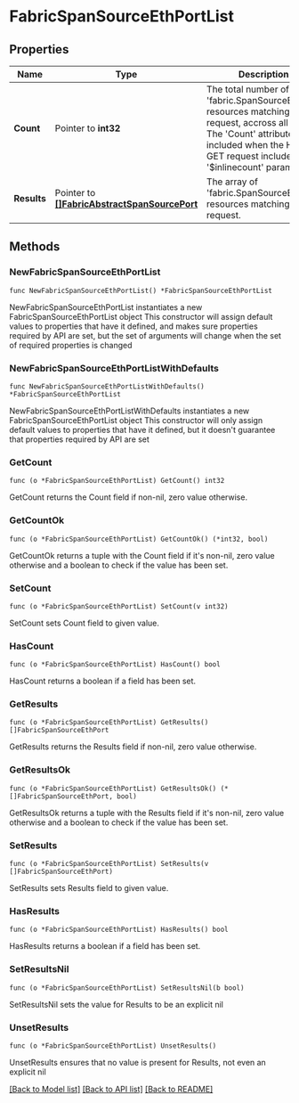 # FabricSpanSourceEthPortList

## Properties

Name | Type | Description | Notes
------------ | ------------- | ------------- | -------------
**Count** | Pointer to **int32** | The total number of &#39;fabric.SpanSourceEthPort&#39; resources matching the request, accross all pages. The &#39;Count&#39; attribute is included when the HTTP GET request includes the &#39;$inlinecount&#39; parameter. | [optional] 
**Results** | Pointer to [**[]FabricAbstractSpanSourcePort**](FabricAbstractSpanSourcePort.md) | The array of &#39;fabric.SpanSourceEthPort&#39; resources matching the request. | [optional] 

## Methods

### NewFabricSpanSourceEthPortList

`func NewFabricSpanSourceEthPortList() *FabricSpanSourceEthPortList`

NewFabricSpanSourceEthPortList instantiates a new FabricSpanSourceEthPortList object
This constructor will assign default values to properties that have it defined,
and makes sure properties required by API are set, but the set of arguments
will change when the set of required properties is changed

### NewFabricSpanSourceEthPortListWithDefaults

`func NewFabricSpanSourceEthPortListWithDefaults() *FabricSpanSourceEthPortList`

NewFabricSpanSourceEthPortListWithDefaults instantiates a new FabricSpanSourceEthPortList object
This constructor will only assign default values to properties that have it defined,
but it doesn't guarantee that properties required by API are set

### GetCount

`func (o *FabricSpanSourceEthPortList) GetCount() int32`

GetCount returns the Count field if non-nil, zero value otherwise.

### GetCountOk

`func (o *FabricSpanSourceEthPortList) GetCountOk() (*int32, bool)`

GetCountOk returns a tuple with the Count field if it's non-nil, zero value otherwise
and a boolean to check if the value has been set.

### SetCount

`func (o *FabricSpanSourceEthPortList) SetCount(v int32)`

SetCount sets Count field to given value.

### HasCount

`func (o *FabricSpanSourceEthPortList) HasCount() bool`

HasCount returns a boolean if a field has been set.

### GetResults

`func (o *FabricSpanSourceEthPortList) GetResults() []FabricSpanSourceEthPort`

GetResults returns the Results field if non-nil, zero value otherwise.

### GetResultsOk

`func (o *FabricSpanSourceEthPortList) GetResultsOk() (*[]FabricSpanSourceEthPort, bool)`

GetResultsOk returns a tuple with the Results field if it's non-nil, zero value otherwise
and a boolean to check if the value has been set.

### SetResults

`func (o *FabricSpanSourceEthPortList) SetResults(v []FabricSpanSourceEthPort)`

SetResults sets Results field to given value.

### HasResults

`func (o *FabricSpanSourceEthPortList) HasResults() bool`

HasResults returns a boolean if a field has been set.

### SetResultsNil

`func (o *FabricSpanSourceEthPortList) SetResultsNil(b bool)`

 SetResultsNil sets the value for Results to be an explicit nil

### UnsetResults
`func (o *FabricSpanSourceEthPortList) UnsetResults()`

UnsetResults ensures that no value is present for Results, not even an explicit nil

[[Back to Model list]](../README.md#documentation-for-models) [[Back to API list]](../README.md#documentation-for-api-endpoints) [[Back to README]](../README.md)


